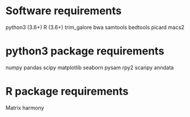 # Software requirements
python3 (3.6+)
R (3.6+)
trim_galore
bwa
samtools
bedtools
picard
macs2

# python3 package requirements
numpy
pandas
scipy
matplotlib
seaborn
pysam
rpy2
scanpy
anndata

# R package requirements
Matrix
harmony

